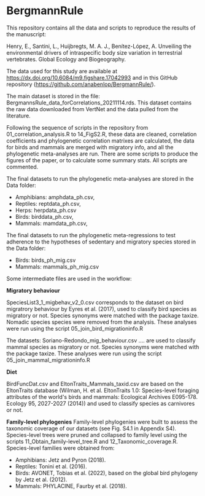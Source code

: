 # BergmannRule

This repository contains all the data and scripts to reproduce the results of the manuscript: 

Henry, E., Santini, L., Huijbregts, M. A. J., Benítez-López, A. Unveiling the environmental drivers of intraspecific body size variation in terrestrial vertebrates. Global Ecology and Biogeography.

The data used for this study are available at https://dx.doi.org/10.6084/m9.figshare.17042993 and in this GitHub repository (https://github.com/anabenlop/BergmannRule/). 

The main dataset is stored in the file: BergmannsRule_data_forCorrelations_20211114.rds. This dataset contains the raw data downloaded from VertNet and the data pulled from the literature. 

Following the sequence of scripts in the repository from 01_correlation_analysis.R to 14_FigS2.R, these data are cleaned, correlation coefficients and phylogenetic correlation matrixes are calculated, the data for birds and mammals are merged with migratory info, and all the phylogenetic meta-analyses are run. There are some scripts to produce the figures of the paper, or to calculate some summary stats. All scripts are commented.

The final datasets to run the phylogenetic meta-analyses are stored in the Data folder:
- Amphibians: amphdata_ph.csv,  
- Reptiles: reptdata_ph.csv, 
- Herps: herpdata_ph.csv
- Birds: birddata_ph.csv,  
- Mammals: mamdata_ph.csv,  

The final datasets to run the phylogenetic meta-regressions to test adherence to the hypotheses of sedentary and migratory species stored in the Data folder:
- Birds: birds_ph_mig.csv
- Mammals: mammals_ph_mig.csv

Some intermediate files are used in the workflow:

**Migratory behaviour**

SpeciesList3_1_migbehav_v2_0.csv corresponds to the dataset on bird migratrory behaviour by Eyres et al. (2017), used to classify bird species as migratory or not. Species synonyms were matched with the package taxize. Nomadic species species were removed from the analysis. These analyses were run using the script 05_join_bird_migrationinfo.R

The datasets: Soriano-Redondo_mig_behaviour.csv .... are used to classify mammal species as migratory or not. Species synonyms were matched with the package taxize. These analyses were run using the script 05_join_mammal_migrationinfo.R

**Diet**

BirdFuncDat.csv and EltonTraits_Mammals_taxid.csv are based on the EltonTraits database (Wilman, H. et al. EltonTraits 1.0: Species-level foraging attributes of the world's birds and mammals: Ecological Archives E095-178. Ecology 95, 2027-2027 (2014)) and used to classify species as carnivores or not. 

**Family-level phylogenies**
Family-level phylogenies were built to assess the taxonomic coverage of our datasets (see Fig. S4.1 in Appendix S4). Species-level trees were pruned and collapsed to family level using the scripts 11_Obtain_family-level_tree.R and 12_Taxonomic_coverage.R. Species-level families were obtained from: 

- Amphibians: Jetz and Pyron (2018).
- Reptiles: Tonini et al. (2016).
- Birds: AVONET, Tobias et al. (2022), based on the global bird phylogeny by Jetz et al. (2012).
- Mammals: PHYLACINE, Faurby et al. (2018).




